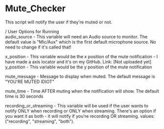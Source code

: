 # Mute_Checker
This script will notify the user if they're muted or not.

/ User Options for Running \
audio_source - This variable will need an Audio source to monitor. The default value is "Mic/Aux" which is the first default microphone source. No need to change if it's called that!

x_position - This variable would be the x position of the mute notification
                                                                                - I have made a axis locator and it's on my GitHub. Link: [Not uploaded yet]
y_position - This variable would be the y position of the mute notification

mute_message - Message to display when muted. The default message is "YOU'RE MUTED IDIOT"

mute_time - Time AFTER muting when the notification will show. The default time is 30 seconds

recording_or_streaming - This variable will be used if the user wants to notify ONLY when recording or ONLY when streaming. There's an option if you want it as both - it will notify if you're recording OR streaming. values: ("recording", "streaming", "both").
